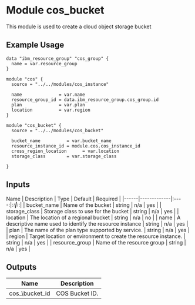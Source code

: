 # Module cos_bucket 

This module is used to create a cloud object storage bucket

## Example Usage
```
data "ibm_resource_group" "cos_group" {
  name = var.resource_group
}

module "cos" {
  source = "../../modules/cos_instance"

  name              = var.name
  resource_group_id = data.ibm_resource_group.cos_group.id
  plan              = var.plan
  location          = var.region
}

module "cos_bucket" {
  source = "../../modules/cos_bucket"

  bucket_name          = var.bucket_name
  resource_instance_id = module.cos.cos_instance_id  
  cross_region_location      = var.location
  storage_class        = var.storage_class

}
```

<!-- BEGINNING OF PRE-COMMIT-TERRAFORM DOCS HOOK -->
## Inputs

 Name | Description | Type | Default | Required |
|------|-------------|:----:|:_____:|:_____:|
| bucket\_name | Name of the bucket | string | n/a | yes |
| storage\_class | Storage class to use for the bucket | string | n/a | yes |
| location | The location of a regional bucket | string | n/a | no |
| name | A descriptive name used to identify the resource instance | string | n/a | yes |
| plan | The name of the plan type supported by service.  | string | n/a | yes |
| region | Target location or environment to create the resource instance.  | string | n/a | yes |
| resource\_group | Name of the resource group | string | n/a | yes |

## Outputs

| Name | Description |
|------|-------------|
| cos\_\bucket\_id | COS Bucket ID. |

<!-- END OF PRE-COMMIT-TERRAFORM DOCS HOOK -->
